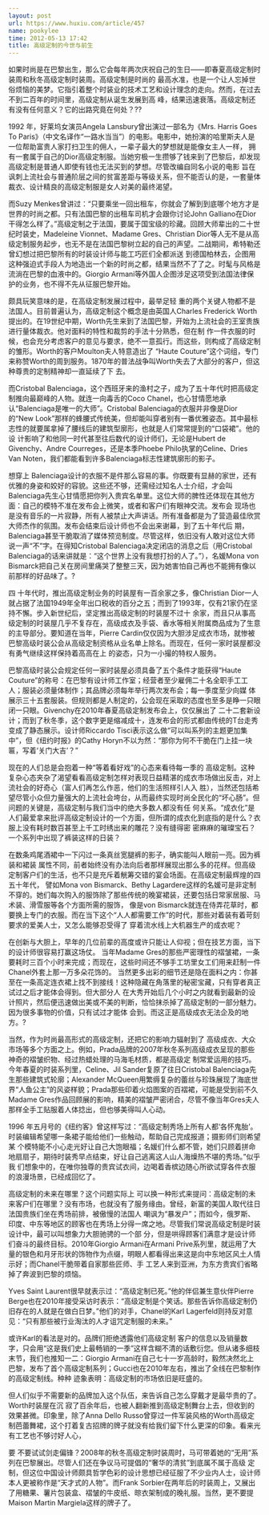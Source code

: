 ```yaml
---
layout: post
url: https://www.huxiu.com/article/457
name: pookylee
time: 2012-05-13 17:42
title: 高级定制的今世与前生
---
```

如果时尚是在巴黎出生，那么它会每年两次庆祝自己的生日——即春夏高级定制时装周和秋冬高级定制时装周。高级定制是时尚的 最高水准，也是一个让人忘掉世俗烦恼的美梦。它指引着整个时装业的技术工艺和设计理念的走向。然而，在过去不到二百年的时间里，高级定制从诞生发展到高 峰，结果迅速衰落。高级定制还有没有任何意义？它的出路究竟在何处？??

1992 年，好莱坞女演员Angela Lansbury曾出演过一部名为《Mrs. Harris Goes To Paris》（中文名译作“一路水当当”）的电影。电影中，她扮演的哈里斯夫人是一位帮助富贵人家打扫卫生的佣人，一辈子最大的梦想就是能像女主人一样， 拥有一套属于自己的Dior高级定制服。当她穷极一生攒够了钱来到了巴黎后，却发现高级定制是普通人即使有钱也无法买到的梦想。尽管改编自同名小说的电影 旨在讽刺上流社会与普通阶层之间的贫富差距与等级关系，但不能否认的是，一套量体裁衣、设计精良的高级定制服是女人对美的最终渴望。

而Suzy Menkes曾讲过：“只要乘坐一回出租车，你就会了解到到底哪个地方才是世界的时尚之都。只有法国巴黎的出租车司机才会跟你讨论John Galliano在Dior干得怎么样了。”高级定制之于法国，要属于国宝级的珍藏。回顾大师辈出的二十世纪时装史，Madeleine Vionnet、Madame Gres、Christian Dior等人无不是从高级定制服务起步，也无不是在法国巴黎树立起的自己的声望。二战期间，希特勒还曾幻想过把巴黎所有的时装设计师与能工巧匠们全都派送 到德国柏林去，企图用这种强迫式手段人为地造出一个新的时尚之都，结果当然不了了之。时髦与风格是流淌在巴黎的血液中的。Giorgio Armani等外国人企图涉足这项受到法国法律保护的业务，也不得不先从征服巴黎开始。

颇具玩笑意味的是，在高级定制发展过程中，最举足轻 重的两个关键人物都不是法国人。目前普遍认为，高级定制这个概念是由英国人Charles Frederick Worth提出的。在19世纪中期，Worth先生来到了法国巴黎，开始为上流社会的王室贵族进行量体裁衣。他对面料的特性和裁剪的手法十分熟悉，但在制 作一件衣服的时候，也会充分考虑客户的意见与要求，绝不一意孤行。而这些，则构成了高级定制的雏形。Worth的客户Moulton夫人特意造出了 “Haute Couture”这个词组，专门来称赞Worth的周到服务。1870年的普法战争叫Worth失去了大部分的客户，但这种尊贵的定制精神却一直延续了下 去。

而Cristobal Balenciaga，这个西班牙来的渔村之子，成为了五十年代时把高级定制推向最巅峰的人物。就连一向毒舌的Coco Chanel，也心甘情愿地承认“Balenciaga是唯一的大师”。Cristobal Balenciaga的衣服并非像是Dior的“New Look”那样的蜂腰式传统美，但却能叫穿者别有一番优雅姿态。其中最标志性的就要属拿掉了腰线后的建筑型廓形，也就是人们常常提到的“口袋裙”。他的设 计影响了和他同一时代甚至往后数代的设计师们，无论是Hubert de Givenchy、Andre Courreges，还是本季Phoebe Philo执掌的Celine、Dries Van Noten，我们都能看到许多Balenciaga标志性建筑廓形的影子。

想穿上 Balenciaga设计的衣服不是件那么容易的事。你既要有显赫的家世，还有优雅的身姿和姣好的容貌。这些还不够，还需经过知名人士介绍，才会叫 Balenciaga先生心甘情愿把你列入贵宾名单里。这位大师的脾性还体现在其他方面：自己的模特不准在发布会上微笑，或者和客户们有眼神交流。发布会 现场也是没有音乐的一片寂静，所有人被禁止大声讲话。所有准备都是为了营造最佳欣赏大师杰作的氛围。发布会结束后设计师也不会出来谢幕，到了五十年代后 期，Balenciaga甚至干脆取消了媒体预览制度。尽管这样，依旧没有人敢对这位大师说一声“不”字。在得知Cristobal Balenciaga决定闭店的消息之后（用Cristobal Balenciaga的话来讲就是：“这个世界上没有我想打扮的人了。”），名媛Mona von Bismarck把自己关在房间里痛哭了整整三天，因为她害怕自己再也不能拥有像以前那样的好品味了。?

四 十年代时，推出高级定制业务的时装屋有一百余家之多，像Christian Dior一人就占据了法国1949年全年出口税收的百分之五；而到了1993年，仅有21家仍在坚持不懈。步入新世纪后，坚定推出高级定制的时装屋不过十 余家，而且只从事高级定制的时装屋几乎不复存在，高级成衣及手袋、香水等相关附属商品成为了生意的主导部分。要知道在当年，Pierre Cardin仅仅因为大胆涉足成衣市场，就惨被巴黎高级时装公会从高级定制资格从业名单上除名。而现在，任何一家时装屋都没有勇气继续这样保持着高高在上 的姿态，只为一小撮的特权人服务。

巴黎高级时装公会规定任何一家时装屋必须具备了五个条件才能获得“Haute Couture”的称号：在巴黎有设计师工作室；经营者至少雇佣二十名全职手工工人；服装必须量体制作；其品牌必须每年举行两次发布会；每一季度至少向媒 体展示三十五套服装。但规则都是人制定的，公会现在采取的态度也至多是睁一只眼闭一只眼。Givenchy在2010年春夏高级定制发布会上，仅仅展出了 二十二套新设计；而到了秋冬季，这个数字更是缩减成十，连发布会的形式都由传统的T台走秀变成了静态展示。设计师Riccardo Tisci表示这么做“可以叫系列的主题更加集中”，但《纽约时报》的Cathy Horyn不以为然：“那你为何不干脆在门上挂一块匾，写着‘关门大吉’？”

现在的人们总是会抱着一种“等着看好戏”的心态来看待每一季的 高级定制。这种复杂心态夹杂了渴望看看高级定制怎样对表现日益精湛的成衣市场做出反击，对上流社会的好奇心（富人们再怎么作恶，他们的生活照样引人入 胜），当然还包括希望尽管小众但力量强大的上流社会垮台，从而最终实现时尚全民化的“坏心肠”。但问题的关键是，高级定制与我们当中的绝大多数人都没有任 何关系。“成衣化”是人们最爱拿来批评高级定制设计的一个方面，但所谓的成衣化到底指的是什么？衣服上没有耗时数百甚至上千工时绣出来的雕花？没有缝得密 密麻麻的璀璨宝石？一个系列中出现了裤装这样的日装？

在数条鸡尾酒裙中一下闪过一条真丝宽腿裤的影子，确实能叫人眼前一亮。因为裤装和裙装 属性不同，前者始终没有办法向后者那样展现出那么多的花样。但高级定制客户们的生活，也不只是充斥着觥筹交错的宴会场面。在高级定制最辉煌的四五十年代， 譬如Mona von Bismarck、Bethy Lagardere这样的名媛可是非定制不穿的。她们每次购入的服饰除了那些传统的晚宴裙装，还要包括日常家居服、马术装、滑雪服等各个方面所需的服饰， 像是von Bismarck就连在侍弄花草时，都要换上专门的衣服。而在当下这个“人人都需要工作”的时代，那些对着装有着苛刻要求的爱美人士，又怎么能够忍受得了 穿着流水线上大机器生产的成衣呢？

在创新与大胆上，早年的几位前辈的高度或许只能让人仰视；但在技艺方面，当下的设计师很容易打赢这场仗。 当年Madame Gres的那些严密理性的褶皱裙，一条要耗时三百个小时来完成；而现在，这些时间还不够手工坊里女工们用来赶制一件Chanel外套上那一万多朵花饰的。 当然更多出彩的细节还是隐在面料之内：你甚至在一条高定连衣裙上找不到接线！这种隐藏在角落里的秘密宝藏，只有穿者真正试过之后才能体会得到。但大部分人 在大秀开始后几个小时之内就看到最新的设计照片，然后便迅速做出美或不美的判断，恰恰抹杀掉了高级定制的一部分魅力。因为很多事物的价值，只有试过才能体 会到。而这正是高级成衣无法企及的地方。?

当然，作为时尚最高形式的高级定制，还把它的影响力辐射到了 高级成衣、大众市场等多个方面之上。例如，Prada品牌的2007年秋冬系列高级成衣呈现的那些神奇的褶皱织物、经过热蜡处理的马海毛材质，都是高级定 制常爱运用的技巧。今年春夏的时装系列里，Celine、Jil Sander复原了往日Cristobal Balenciaga先生那些建筑式轮廓；Alexander McQueen用繁缛复杂的蕾丝与珍珠展现了海底世界“人鱼公主”的风姿样貌；Prada那些印着火焰图案的百褶裙，可能是受到前不久Madame Gres作品回顾展的影响，精美的褶皱严密闭合，尽管不像当年Gres夫人那样全手工贴服着人体捻出，但也够美得叫人心动。

1996 年五月号的《纽约客》曾这样写过：“高级定制秀场上所有人都‘各怀鬼胎’。时装编辑希望哪一条裙子能给他们一些触动，帮助自己完成报道；摄影师们则希望某 个模特能不小心走光好让自己大饱眼福；名媛们什么都不管，她们只顾着拼命地扇扇子，期待时装秀早点结束，好让自己逃离这人山人海燥热不堪的秀场。”似乎我 们想象中的，在唯你独尊的贵宾试衣间，边喝着香槟边随心所欲试穿各件衣服的浪漫场景，已经成回忆了。

高级定制的未来在哪里？这个问题实际上 可以换一种形式来提问：高级定制的未来客户们在哪里？没有市场，也就没有了服务缘由。曾经，新富的美国人取代往日法国贵族们坐在秀场前排，被傲慢的法国人 嘲讽为“暴发户”；而如今，俄罗斯、印度、中东等地区的顾客也在秀场上分得一席之地。尽管我们常说高级定制是时装设计中，最可以叫想象力大胆驰骋的一个部 分，但是哄得顾客们满意才是设计师们奋斗的最终目标。2010年Giorgio Armani在Armani Prive系列里，就运用了大量的银色和月牙形状的饰物作为点缀，明眼人都看得出来这是向中东地区风土人情示好；而Chanel干脆带着自家那些匠师、手 工艺人来到亚洲，为东方贵宾们省略掉了奔波到巴黎的烦恼。

Yves Saint Laurent很早就表示过：“高级定制已死。”他的伴侣兼生意伙伴Pierre Berge也在2010年接受采访时表示：“高级定制是个笑话。那些告诉你高级定制仍旧存在的人就是在做白日梦。”他们的对手，Chanel的Karl Lagerfeld则持反对意见：“只有那些被行业淘汰的人才诅咒定制服的未来。”

或许Karl的看法是对的。品牌们拒绝透露他们高级定制 客户的信息以及销量数字，只会用“这是我们史上最畅销的一季”这样含糊不清的话敷衍您。但从诸多细枝末节，我们也推知一二：Giorgio Armani在自己七十一岁高龄时，毅然决然北上巴黎，发布了首个高级定制系列；Gucci也在2010年左右，推出了全线在巴黎制作的高级定制线。种种 迹象表明：高级定制的市场依旧是旺盛的。

但人们似乎不需要新的品牌加入这个队伍，来告诉自己怎么穿戴才是最华贵的了。Worth时装屋在沉 寂了百余年后，也被人翻新推到高级定制舞台上去，但收到的效果甚微。印象里，除了Anna Dello Russo曾穿过一件军装风格的Worth高级定制芭蕾舞裙，这个打着复古招牌的牌子就没有给我们留下什么更深的印象。看来光有工艺也不够讨好人心，

要 不要试试剑走偏锋？2008年的秋冬高级定制时装周时，马可带着她的“无用”系列在巴黎展出。尽管人们还在争议马可提倡的“奢华的清贫”到底属不属于高级 定制，但这位中国设计师颇具哲学色彩的设计思想已经征服了不少业内人士，设计师本人更被称作是“天才式的人物”。而Frank Sorbier在两年后的时装周上，又展出了用糖果、薯片包装盒、褶皱的牛皮纸、晾衣架制成的晚礼服。当然，更不要提Maison Martin Margiela这样的牌子了。

